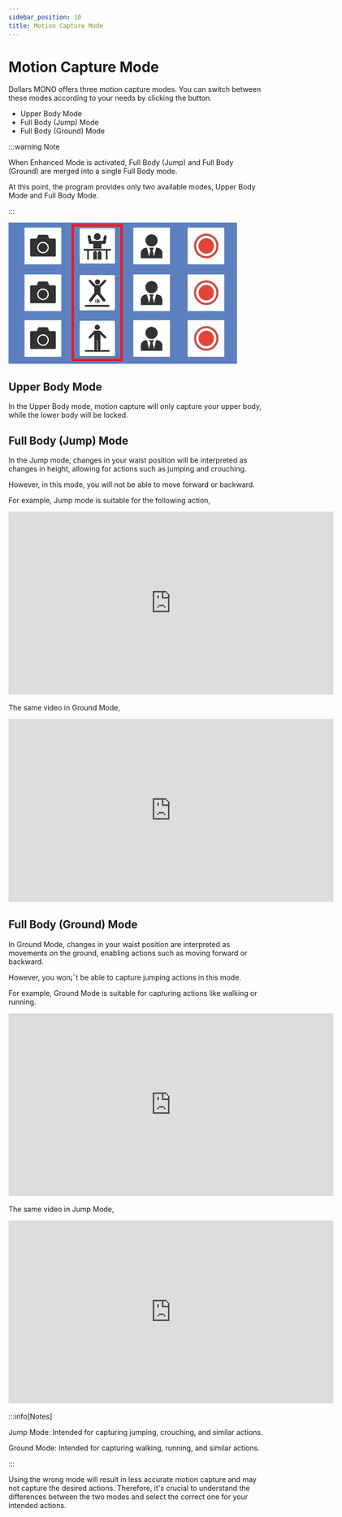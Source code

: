 ```yaml
---
sidebar_position: 10
title: Motion Capture Mode
---
```


# Motion Capture Mode

Dollars MONO offers three motion capture modes. You can switch between these modes according to your needs by clicking the button.


- Upper Body Mode
- Full Body (Jump) Mode
- Full Body (Ground) Mode

:::warning Note

When Enhanced Mode is activated, Full Body (Jump) and Full Body (Ground) are merged into a single Full Body mode.

At this point, the program provides only two available modes, Upper Body Mode and Full Body Mode.

:::


![](../img/FqK6yqb6STxaAsL3gM4uMeaVlMc4.png)

## Upper Body Mode

In the Upper Body mode, motion capture will only capture your upper body, while the lower body will be locked.

## Full Body (Jump) Mode

In the Jump mode, changes in your waist position will be interpreted as changes in height, allowing for actions such as jumping and crouching.

However, in this mode, you will not be able to move forward or backward.

For example, Jump mode is suitable for the following action,

<iframe width="640" height="360" src="https://www.youtube.com/embed/GW67roizcPk?si=BchmLixZmWUbCIHY" title="YouTube video player" frameborder="0" allow="accelerometer; autoplay; clipboard-write; encrypted-media; gyroscope; picture-in-picture; web-share" allowfullscreen></iframe>

The same video in Ground Mode,

<iframe width="640" height="360" src="https://www.youtube.com/embed/Ss0bqUFUzRM?si=sBoEBp7P58LduU9J" title="YouTube video player" frameborder="0" allow="accelerometer; autoplay; clipboard-write; encrypted-media; gyroscope; picture-in-picture; web-share" allowfullscreen></iframe>

## Full Body (Ground) Mode

In Ground Mode, changes in your waist position are interpreted as movements on the ground, enabling actions such as moving forward or backward. 

However, you won¡¯t be able to capture jumping actions in this mode.

For example, Ground Mode is suitable for capturing actions like walking or running.

<iframe width="640" height="360" src="https://www.youtube.com/embed/71s5SaO9ECs?si=Otp9VUNd_INByWRe" title="YouTube video player" frameborder="0" allow="accelerometer; autoplay; clipboard-write; encrypted-media; gyroscope; picture-in-picture; web-share" allowfullscreen></iframe>

The same video in Jump Mode,

<iframe width="640" height="360" src="https://www.youtube.com/embed/MvghpYhe1Mc?si=7thNBCGeWsNRbcGX" title="YouTube video player" frameborder="0" allow="accelerometer; autoplay; clipboard-write; encrypted-media; gyroscope; picture-in-picture; web-share" allowfullscreen></iframe>

:::info[Notes]

Jump Mode:
Intended for capturing jumping, crouching, and similar actions.

Ground Mode:
Intended for capturing walking, running, and similar actions.

:::

Using the wrong mode will result in less accurate motion capture and may not capture the desired actions. Therefore, it's crucial to understand the differences between the two modes and select the correct one for your intended actions.
